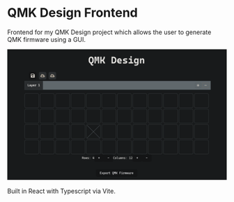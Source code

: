# QMK Design Frontend

Frontend for my QMK Design project which allows the user to generate QMK firmware using a GUI.

![Screenshot](./src/assets/Screenshot-1.png)

Built in React with Typescript via Vite.


